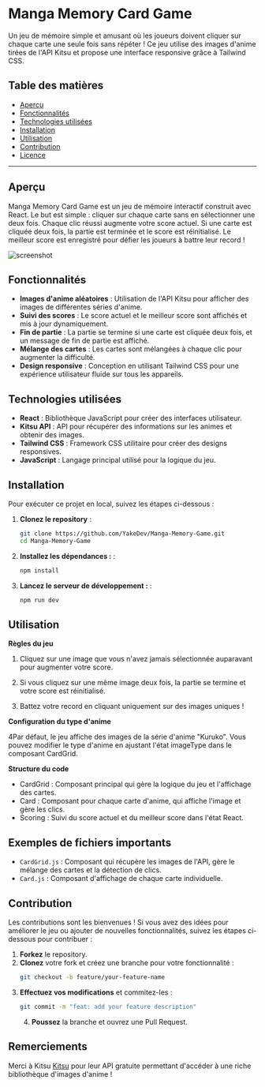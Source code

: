 # Manga Memory Card Game

Un jeu de mémoire simple et amusant où les joueurs doivent cliquer sur chaque carte une seule fois sans répéter ! Ce jeu utilise des images d'anime tirées de l'API Kitsu et propose une interface responsive grâce à Tailwind CSS.

## Table des matières

- [Aperçu](#aperçu)
- [Fonctionnalités](#fonctionnalités)
- [Technologies utilisées](#technologies-utilisées)
- [Installation](#installation)
- [Utilisation](#utilisation)
- [Contribution](#contribution)
- [Licence](#licence)

---

## Aperçu

Manga Memory Card Game est un jeu de mémoire interactif construit avec React. Le but est simple : cliquer sur chaque carte sans en sélectionner une deux fois. Chaque clic réussi augmente votre score actuel. Si une carte est cliquée deux fois, la partie est terminée et le score est réinitialisé. Le meilleur score est enregistré pour défier les joueurs à battre leur record !

![screenshot](./src/assets/screenshot.png)

## Fonctionnalités

- **Images d'anime aléatoires** : Utilisation de l'API Kitsu pour afficher des images de différentes séries d'anime.
- **Suivi des scores** : Le score actuel et le meilleur score sont affichés et mis à jour dynamiquement.
- **Fin de partie** : La partie se termine si une carte est cliquée deux fois, et un message de fin de partie est affiché.
- **Mélange des cartes** : Les cartes sont mélangées à chaque clic pour augmenter la difficulté.
- **Design responsive** : Conception en utilisant Tailwind CSS pour une expérience utilisateur fluide sur tous les appareils.

## Technologies utilisées

- **React** : Bibliothèque JavaScript pour créer des interfaces utilisateur.
- **Kitsu API** : API pour récupérer des informations sur les animes et obtenir des images.
- **Tailwind CSS** : Framework CSS utilitaire pour créer des designs responsives.
- **JavaScript** : Langage principal utilisé pour la logique du jeu.

## Installation

Pour exécuter ce projet en local, suivez les étapes ci-dessous :

1. **Clonez le repository** :

   ```bash
   git clone https://github.com/YakeDev/Manga-Memory-Game.git
   cd Manga-Memory-Game
   ```

2. **Installez les dépendances :** :

   ```bash
   npm install
   ```

3. **Lancez le serveur de développement :** :

   ```bash
   npm run dev
   ```

## Utilisation

**Règles du jeu**

1. Cliquez sur une image que vous n'avez jamais sélectionnée auparavant pour augmenter votre score.

2. Si vous cliquez sur une même image deux fois, la partie se termine et votre score est réinitialisé.

3. Battez votre record en cliquant uniquement sur des images uniques !

**Configuration du type d'anime**

4Par défaut, le jeu affiche des images de la série d'anime "Kuruko". Vous pouvez modifier le type d'anime en ajustant l'état imageType dans le composant CardGrid.

**Structure du code**

- CardGrid : Composant principal qui gère la logique du jeu et l'affichage des cartes.
- Card : Composant pour chaque carte d'anime, qui affiche l'image et gère les clics.
- Scoring : Suivi du score actuel et du meilleur score dans l'état React.

## Exemples de fichiers importants

- `CardGrid.js` : Composant qui récupère les images de l'API, gère le mélange des cartes et la détection de clics.
- `Card.js` : Composant d'affichage de chaque carte individuelle.

## Contribution

Les contributions sont les bienvenues ! Si vous avez des idées pour améliorer le jeu ou ajouter de nouvelles fonctionnalités, suivez les étapes ci-dessous pour contribuer :

1. **Forkez** le repository.
2. **Clonez** votre fork et créez une branche pour votre fonctionnalité :
   ```bash
   git checkout -b feature/your-feature-name
   ```
3. **Effectuez vos modifications** et commitez-les :
   ```bash
   git commit -m "feat: add your feature description"
   ```
   4. **Poussez** la branche et ouvrez une Pull Request.

## Remerciements

Merci à Kitsu [Kitsu](https://kitsu.docs.apiary.io/#) pour leur API gratuite permettant d'accéder à une riche bibliothèque d'images d'anime !
